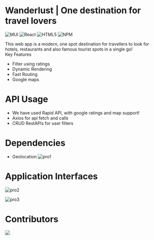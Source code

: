 # Wanderlust | One destination for travel lovers

![MUI](https://img.shields.io/badge/-MUI-white?style=flat-square&logo=MUI)
![React](https://img.shields.io/badge/-Reactjs-white?style=flat-square&logo=React)
![HTML5](https://img.shields.io/badge/-HTML5-white?style=flat-square&logo=HTML5)
![NPM](https://img.shields.io/badge/-NPM-white?style=flat-square&logo=NPM)

This web app is a modern, one spot destination for travellers to look for hotels, restaurants and also famous tourist spots in a single go! <br>
Key Features
- Filter using ratings
- Dynamic Rendering
- Fast Routing
- Google maps

# API Usage
- We have used Rapid API, with google ratings and map support! 
- Axios for api fetch and calls
- CRUD RestAPIs for user filters

# Dependencies
- Geolocation
![pro1](https://user-images.githubusercontent.com/64699355/162478157-ba1d57a5-c6d8-4f75-98dc-218a0c572e5c.jpg)

# Application Interfaces
![pro2](https://user-images.githubusercontent.com/64699355/162481336-5fbdf353-61c2-4f95-8927-abf45480c8d5.jpg)

![pro3](https://user-images.githubusercontent.com/64699355/162481468-149157c1-ba0d-4490-9f11-e9b20334d9e6.jpg)

# Contributors

<a href="https://github.com/SHAMUNESH/Wanderlust-MERN-Project/graphs/contributors">
  <img src="https://contrib.rocks/image?repo=SHAMUNESH/Wanderlust-MERN-Project" />
</a>
